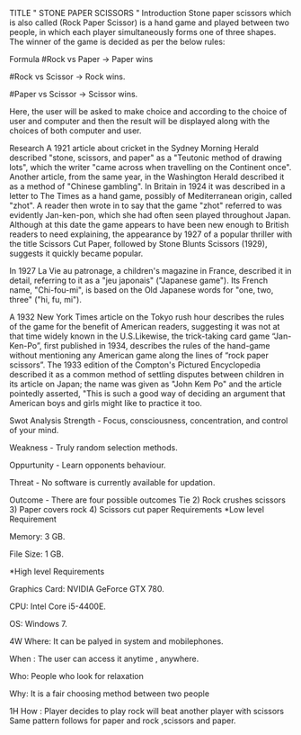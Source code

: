 TITLE
" STONE PAPER SCISSORS "
Introduction
Stone paper scissors which is also called (Rock Paper Scissor) is a hand game and played between two people, in which each player simultaneously forms one of three shapes. The winner of the game is decided as per the below rules:

Formula
#Rock vs Paper -> Paper wins

#Rock vs Scissor -> Rock wins.

#Paper vs Scissor -> Scissor wins.

Here, the user will be asked to make choice and according to the choice of user and computer and then the result will be displayed along with the choices of both computer and user.

Research
A 1921 article about cricket in the Sydney Morning Herald described "stone, scissors, and paper" as a "Teutonic method of drawing lots", which the writer "came across when travelling on the Continent once". Another article, from the same year, in the Washington Herald described it as a method of "Chinese gambling". In Britain in 1924 it was described in a letter to The Times as a hand game, possibly of Mediterranean origin, called "zhot". A reader then wrote in to say that the game "zhot" referred to was evidently Jan-ken-pon, which she had often seen played throughout Japan. Although at this date the game appears to have been new enough to British readers to need explaining, the appearance by 1927 of a popular thriller with the title Scissors Cut Paper, followed by Stone Blunts Scissors (1929), suggests it quickly became popular.

In 1927 La Vie au patronage, a children's magazine in France, described it in detail, referring to it as a "jeu japonais" ("Japanese game"). Its French name, "Chi-fou-mi", is based on the Old Japanese words for "one, two, three" ("hi, fu, mi").

A 1932 New York Times article on the Tokyo rush hour describes the rules of the game for the benefit of American readers, suggesting it was not at that time widely known in the U.S.Likewise, the trick-taking card game “Jan-Ken-Po”, first published in 1934, describes the rules of the hand-game without mentioning any American game along the lines of “rock paper scissors”. The 1933 edition of the Compton's Pictured Encyclopedia described it as a common method of settling disputes between children in its article on Japan; the name was given as "John Kem Po" and the article pointedly asserted, "This is such a good way of deciding an argument that American boys and girls might like to practice it too.

Swot Analysis
Strength - Focus, consciousness, concentration, and control of your mind.

Weakness - Truly random selection methods.

Oppurtunity - Learn opponents behaviour.

Threat - No software is currently available for updation.

Outcome - There are four possible outcomes
Tie 2) Rock crushes scissors 3) Paper covers rock 4) Scissors cut paper
Requirements
*Low level Requirement

Memory: 3 GB.

File Size: 1 GB.

*High level Requirements

Graphics Card: NVIDIA GeForce GTX 780.

CPU: Intel Core i5-4400E.

OS: Windows 7.

4W
Where: It can be palyed in system and mobilephones.

When : The user can access it anytime , anywhere.

Who: People who look for relaxation

Why: It is a fair choosing method between two people

1H
How : Player decides to play rock will beat another player with scissors Same pattern follows for paper and rock ,scissors and paper.


